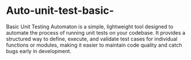 # Auto-unit-test-basic-
Basic Unit Testing Automaton is a simple, lightweight tool designed to automate the process of running unit tests on your codebase. It provides a structured way to define, execute, and validate test cases for individual functions or modules, making it easier to maintain code quality and catch bugs early in development.

